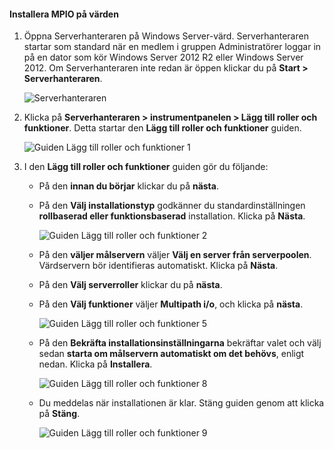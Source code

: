 #### <a name="to-install-mpio-on-the-host"></a>Installera MPIO på värden
1. Öppna Serverhanteraren på Windows Server-värd. Serverhanteraren startar som standard när en medlem i gruppen Administratörer loggar in på en dator som kör Windows Server 2012 R2 eller Windows Server 2012. Om Serverhanteraren inte redan är öppen klickar du på **Start > Serverhanteraren**.
   
    ![Serverhanteraren](./media/storsimple-install-mpio-windows-server/IC740997.png)
2. Klicka på **Serverhanteraren > instrumentpanelen > Lägg till roller och funktioner**. Detta startar den **Lägg till roller och funktioner** guiden.
   
    ![Guiden Lägg till roller och funktioner 1](./media/storsimple-install-mpio-windows-server/IC740998.png)
3. I den **Lägg till roller och funktioner** guiden gör du följande:
   
   * På den **innan du börjar** klickar du på **nästa**.
   * På den **Välj installationstyp** godkänner du standardinställningen **rollbaserad eller funktionsbaserad** installation. Klicka på **Nästa**.
     
       ![Guiden Lägg till roller och funktioner 2](./media/storsimple-install-mpio-windows-server/IC740999.png)
   * På den **väljer målservern** väljer **Välj en server från serverpoolen**. Värdservern bör identifieras automatiskt. Klicka på **Nästa**.
   * På den **Välj serverroller** klickar du på **nästa**.
   * På den **Välj funktioner** väljer **Multipath i/o**, och klicka på **nästa**.
     
       ![Guiden Lägg till roller och funktioner 5](./media/storsimple-install-mpio-windows-server/IC741000.png)
   * På den **Bekräfta installationsinställningarna** bekräftar valet och välj sedan **starta om målservern automatiskt om det behövs**, enligt nedan. Klicka på **Installera**.
     
       ![Guiden Lägg till roller och funktioner 8](./media/storsimple-install-mpio-windows-server/IC741001.png)
   * Du meddelas när installationen är klar. Stäng guiden genom att klicka på **Stäng**.
     
       ![Guiden Lägg till roller och funktioner 9](./media/storsimple-install-mpio-windows-server/IC741002.png)

